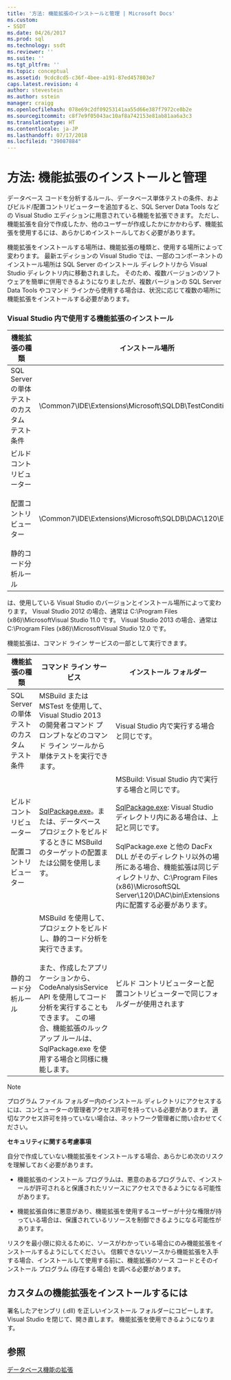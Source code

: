 ```yaml
---
title: '方法: 機能拡張のインストールと管理 | Microsoft Docs'
ms.custom:
- SSDT
ms.date: 04/26/2017
ms.prod: sql
ms.technology: ssdt
ms.reviewer: ''
ms.suite: ''
ms.tgt_pltfrm: ''
ms.topic: conceptual
ms.assetid: 9cdc8cd5-c36f-4bee-a191-87ed457803e7
caps.latest.revision: 4
author: stevestein
ms.author: sstein
manager: craigg
ms.openlocfilehash: 078e69c2df09253141aa55d66e387f7972ce8b2e
ms.sourcegitcommit: c8f7e9f05043ac10af8a742153e81ab81aa6a3c3
ms.translationtype: HT
ms.contentlocale: ja-JP
ms.lasthandoff: 07/17/2018
ms.locfileid: "39087884"
---
```

# <a name="how-to-install-and-manage-feature-extensions"></a>方法: 機能拡張のインストールと管理
データベース コードを分析するルール、データベース単体テストの条件、およびビルド/配置コントリビューターを追加すると、SQL Server Data Tools などの Visual Studio エディションに用意されている機能を拡張できます。 ただし、機能拡張を自分で作成したか、他のユーザーが作成したかにかかわらず、機能拡張を使用するには、あらかじめインストールしておく必要があります。  
  
機能拡張をインストールする場所は、機能拡張の種類と、使用する場所によって変わります。 最新エディションの Visual Studio では、一部のコンポーネントのインストール場所は SQL Server のインストール ディレクトリから Visual Studio ディレクトリ内に移動されました。 そのため、複数バージョンのソフトウェアを簡単に併用できるようになりましたが、複数バージョンの SQL Server Data Tools やコマンド ラインから使用する場合は、状況に応じて複数の場所に機能拡張をインストールする必要があります。  
  
### <a name="installing-extensions-for-use-inside-visual-studio"></a>Visual Studio 内で使用する機能拡張のインストール  
  
|機能拡張の種類|インストール場所|  
|------------------|--------------------|  
|SQL Server の単体テストのカスタム テスト条件|<Visual Studio Install Dir>\Common7\IDE\Extensions\\Microsoft\SQLDB\TestConditions|  
|ビルド コントリビューター<br /><br />配置コントリビューター<br /><br />静的コード分析ルール|<Visual Studio Install Dir>\Common7\IDE\Extensions\\Microsoft\SQLDB\DAC\120\Extensions|  
  
<Visual Studio Install Dir> は、使用している Visual Studio のバージョンとインストール場所によって変わります。 Visual Studio 2012 の場合、通常は C:\Program Files (x86)\\MicrosoftVisual Studio 11.0 です。 Visual Studio 2013 の場合、通常は C:\Program Files (x86)\\MicrosoftVisual Studio 12.0 です。  
  
機能拡張は、コマンド ライン サービスの一部として実行できます。  
  
|機能拡張の種類|コマンド ライン サービス|インストール フォルダー|  
|------------------|------------------------|------------------|  
|SQL Server の単体テストのカスタム テスト条件|MSBuild または MSTest を使用して、Visual Studio 2013 の開発者コマンド プロンプトなどのコマンド ライン ツールから単体テストを実行できます。|Visual Studio 内で実行する場合と同じです。|  
|ビルド コントリビューター<br /><br />配置コントリビューター|[SqlPackage.exe](../tools/sqlpackage.md)。または、データベース プロジェクトをビルドするときに MSBuild のターゲットの配置または公開を使用します。|MSBuild: Visual Studio 内で実行する場合と同じです。<br /><br />[SqlPackage.exe](../tools/sqlpackage.md): Visual Studio ディレクトリ内にある場合は、上記と同じです。<br /><br />SqlPackage.exe と他の DacFx DLL がそのディレクトリ以外の場所にある場合、機能拡張は同じディレクトリか、C:\Program Files (x86)\\MicrosoftSQL Server\120\DAC\bin\Extensions 内に配置する必要があります。|  
|静的コード分析ルール|MSBuild を使用して、プロジェクトをビルドし、静的コード分析を実行できます。<br /><br />また、作成したアプリケーションから、CodeAnalysisService API を使用してコード分析を実行することもできます。 この場合、機能拡張のルックアップ ルールは、SqlPackage.exe を使用する場合と同様に機能します。|ビルド コントリビューターと配置コントリビューターで同じフォルダーが使用されます|  
  
> [!NOTE]  
> プログラム ファイル フォルダー内のインストール ディレクトリにアクセスするには、コンピューターの管理者アクセス許可を持っている必要があります。 適切なアクセス許可を持っていない場合は、ネットワーク管理者に問い合わせてください。  
  
**セキュリティに関する考慮事項**  
  
自分で作成していない機能拡張をインストールする場合、あらかじめ次のリスクを理解しておく必要があります。  
  
-   機能拡張のインストール プログラムは、悪意のあるプログラムで、インストールが許可されると保護されたリソースにアクセスできるようになる可能性があります。  
  
-   機能拡張自体に悪意があり、機能拡張を使用するユーザーが十分な権限が持っている場合は、保護されているリソースを制御できるようになる可能性があります。  
  
リスクを最小限に抑えるために、ソースがわかっている場合にのみ機能拡張をインストールするようにしてください。 信頼できないソースから機能拡張を入手する場合、インストールして使用する前に、機能拡張のソース コードとそのインストール プログラム (存在する場合) を調べる必要があります。  
  
## <a name="to-install-a-custom-feature-extension"></a>カスタムの機能拡張をインストールするには  
署名したアセンブリ (.dll) を正しいインストール フォルダーにコピーします。 Visual Studio を閉じて、開き直します。 機能拡張を使用できるようになります。  
  
## <a name="see-also"></a>参照  
[データベース機能の拡張](../ssdt/extending-the-database-features.md)  
  
